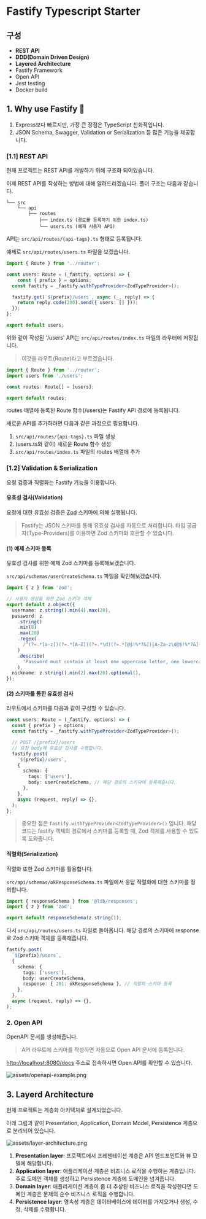 # Fastify Typescript Starter

## 구성

- **REST API**
- **DDD(Domain Driven Design)**
- **Layered Architecture**
- Fastify Framework
- Open API
- Jest testing
- Docker build

## 1. Why use Fastify 🐆

1. Express보다 빠르지만, 가장 큰 장점은 TypeScript 친화적입니다.
2. JSON Schema, Swagger, Validation or Serialization 등 많은 기능을 제공합니다.

### [1.1] REST API

현재 프로젝트는 REST API를 개발하기 위해 구조화 되어있습니다.

이제 REST API를 작성하는 방법에 대해 알려드리겠습니다. 폴더 구조는 다음과 같습니다.

```
└── src
    └── api
        ├── routes
            ├── index.ts (경로를 등록하기 위한 index.ts)
            └── users.ts (예제 사용자 API)
```

API는 `src/api/routes/{api-tags}.ts` 형태로 등록됩니다.

예제로 `src/api/routes/users.ts` 파일을 보겠습니다.

```typescript
import { Route } from '../router';

const users: Route = (_fastify, options) => {
    const { prefix } = options;
  const fastify = _fastify.withTypeProvider<ZodTypeProvider>();

  fastify.get(`${prefix}/users`, async (_, reply) => {
    return reply.code(200).send({ users: [] }));
  });
};

export default users;
```

위와 같이 작성된 '/users' API는 `src/api/routes/index.ts` 파일의 라우터에 저장됩니다.

> 이것을 라우트(Route)라고 부르겠습니다.

```typescript
import { Route } from '../router';
import users from './users';

const routes: Route[] = [users];

export default routes;
```

routes 배열에 등록된 Route 함수(/users)는 Fastify API 경로에 등록됩니다.

새로운 API를 추가하려면 다음과 같은 과정으로 필요합니다.

1. `src/api/routes/{api-tags}.ts` 파일 생성
2. (users.ts와 같이) 새로운 Route 함수 생성
3. `src/api/routes/index.ts` 파일의 routes 배열에 추가

### [1.2] Validation & Serialization

요청 검증과 직렬화는 Fastify 기능을 이용합니다.

#### 유효성 검사(Validation)

요청에 대한 유효성 검증은 <a href="https://zod.dev/">Zod</a> 스키마에 의해 실행됩니다.

> Fastify는 JSON 스키마를 통해 유효성 검사를 자동으로 처리합니다.
> 타입 공급자(Type-Providers)를 이용하면 Zod 스키마와 호환할 수 있습니다.

#### (1) 예제 스키마 등록

유효성 검사를 위한 예제 Zod 스키마를 등록해보겠습니다.

`src/api/schemas/userCreateSchema.ts` 파일을 확인해보겠습니다.

```typescript
import { z } from 'zod';

// 사용자 생성을 위한 Zod 스키마 객체
export default z.object({
  username: z.string().min(4).max(20),
  password: z
    .string()
    .min(8)
    .max(20)
    .regex(
      /^(?=.*[a-z])(?=.*[A-Z])(?=.*\d)(?=.*[@$!%*?&])[A-Za-z\d@$!%*?&]{8,20}$/,
    )
    .describe(
      'Password must contain at least one uppercase letter, one lowercase letter, one number and one special character.',
    ),
  nickname: z.string().min(2).max(20).optional(),
});
```

#### (2) 스키마를 통한 유효성 검사

라우트에서 스키마를 다음과 같이 구성할 수 있습니다.

```typescript
const users: Route = (_fastify, options) => {
  const { prefix } = options;
  const fastify = _fastify.withTypeProvider<ZodTypeProvider>();

  // POST /{prefix}/users
  // 요청 body에 유효성 검사를 수행합니다.
  fastify.post(
    `${prefix}/users`,
    {
      schema: {
        tags: ['users'],
        body: userCreateSchema, // 해당 경로의 스키마에 등록해줍니다.
      },
    },
    async (request, reply) => {},
  );
};
```

> 중요한 점은 `fastify.withTypeProvider<ZodTypeProvider>()` 입니다.
> 해당 코드는 fastify 객체의 경로에서 스키마를 등록할 때, Zod 객체를 사용할 수 있도록 도와줍니다.

#### 직렬화(Serialization)

직렬화 또한 Zod 스키마를 활용합니다.

`src/api/schemas/okResponseSchema.ts` 파일에서 응답 직렬화에 대한 스키마를 정의합니다.

```typescript
import { responseSchema } from '@lib/responses';
import { z } from 'zod';

export default responseSchema(z.string());
```

다시 `src/api/routes/users.ts` 파일로 돌아옵니다. 해당 경로의 스키마에 response로 Zod 스키마 객체를 등록해줍니다.

```typescript
fastify.post(
  `${prefix}/users`,
  {
    schema: {
      tags: ['users'],
      body: userCreateSchema,
      response: { 201: okResponseSchema }, // 직렬화 스키마 등록
    },
  },
  async (request, reply) => {},
);
```

### 2. Open API

OpenAPI 문서를 생성해줍니다.

> API 라우트에 스키마를 작성하면 자동으로 Open API 문서에 등록됩니다.

<a href="http://localhost:8080/docs">http://localhost:8080/docs</a> 주소로 접속하시면 Open API를 확인할 수 있습니다.

![assets/openapi-example.png](assets/openapi-example.png)

## 3. Layerd Architecture

현재 프로젝트는 계층화 아키텍처로 설계되었습니다.

아래 그림과 같이 Presentation, Application, Domain Model, Persistence 계층으로 분리되어 있습니다.

![assets/layer-architecture.png](assets/layer-architecture.png)

1. **Presentation layer**: 프로젝트에서 프레젠테이션 계층은 API 엔드포인트와 뷰 모델에 해당합니다.
2. **Application layer**: 애플리케이션 계층은 비즈니스 로직을 수행하는 계층입니다. 주로 도메인 객체를 생성하고 Persistence 계층에 도메인을 넘겨줍니다.
3. **Domain layer**: 애플리케이션 계층이 좀 더 추상된 비즈니스 로직을 작성한다면 도메인 계층은 문제의 순수 비즈니스 로직을 수행합니다.
4. **Persistence layer**: 영속성 계층은 데이터베이스에 데이터를 가져오거나 생성, 수정, 삭제를 수행합니다.